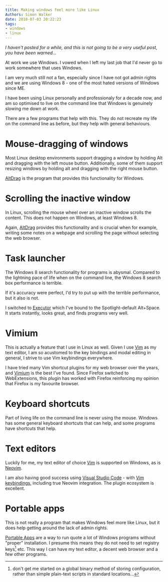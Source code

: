 ```yaml
---
title: Making windows feel more like Linux
Authors: Simon Walker
date: 2018-07-03 20:22:23
tags:
- windows
- linux
---
```


*I haven't posted for a while, and this is not going to be a very useful
post, you have been warned...*

At work we use Windows. I vowed when I left my last job that I'd never
go to work somewhere that uses Windows.

I am very much still not a fan, especially since I have not got admin
rights and we are using Windows 8 - one of the most hated versions of
Windows since ME.

I have been using Linux personally and professionaly for a decade now, and am so optimised to live on the command line that Windows is
genuinely slowing me down at work.

There are a few programs that help with this. They do not recreate my
life on the command line as before, but they help with general
behaviours.

# Mouse-dragging of windows

Most Linux desktop environments support dragging a window by holding Alt
and dragging with the left mouse button. Additionally, some of them
support resizing windows by holding alt and dragging with the right
mouse button.

[AltDrag](https://stefansundin.github.io/altdrag/) is the program that
provides this functionality for Windows.

# Scrolling the inactive window

In Linux, scrolling the mouse wheel over an inactive window scrolls the
content. This does not happen on Windows, at least Windows 8.

Again, [AltDrag](https://stefansundin.github.io/altdrag/) provides this
functionality and is crucial when for example, writing some notes on a
webpage and scrolling the page without selecting the web browser.

# Task launcher

The Windows 8 search functionality for programs is abysmal. Compared to
the lightning pace of life when on the command line, the Windows 8
search box performance is terrible.

If it's accuracy were perfect, I'd try to put up with the terrible
performance, but it also is not.

I switched to [Executor](http://executor.dk/) which I've bound to the
Spotlight-default Alt+Space. It starts instantly, looks great, and finds
programs very well.

# Vimium

This is actually a feature that I use in Linux as well. Given I use
[Vim](https://www.vim.org) as my text editor, I am so acustomed to the
key bindings and modal editing in general, I strive to use Vim
keybindings everywhere.

I have tried many Vim shortcut plugins for my web browser over the
years, and [Vimium](https://vimium.github.io/) is the best I've found.
Since Firefox switched to WebExtensions, this plugin has worked with
Firefox reinforcing my opinion that Firefox is my favourite browser.

# Keyboard shortcuts

Part of living life on the command line is never using the mouse.
Windows has some general keyboard shortcuts that can help, and some
programs have shortcuts that help.

# Text editors

Luckily for me, my text editor of choice [Vim](https://www.vim.org) is
supported on Windows, as is [Neovim](https://neovim.io/).

I am also having good success using [Visual Studio
Code](https://code.visualstudio.com/) - with [Vim
keybindings](https://marketplace.visualstudio.com/items?itemName=vscodevim.vim),
including true Neovim integration. The plugin ecosystem is excellent.

# Portable apps

This is not really a program that makes Windows feel more like Linux,
but it does help getting around the lack of admin rights.

[Portable Apps](https://portableapps.com/) are a way to run quote a lot
of Windows programs without "proper" installation. I presume this means
they do not need to set registry keys[^1] etc. This way I can have my
text editor, a decent web browser and a few other programs.

[^1]: don't get me started on a global binary method of storing
  configuration, rather than simple plain-text scripts in standard
  locations...
